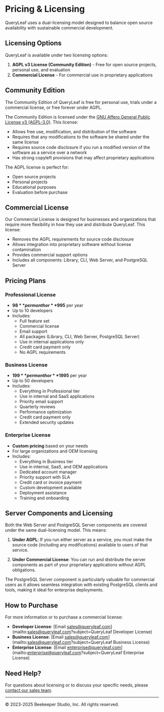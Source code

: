 # Pricing & Licensing

QueryLeaf uses a dual-licensing model designed to balance open source availability with sustainable commercial development.

## Licensing Options

QueryLeaf is available under two licensing options:

1. **AGPL v3 License (Community Edition)** - Free for open source projects, personal use, and evaluation
2. **Commercial License** - For commercial use in proprietary applications

## Community Edition

The Community Edition of QueryLeaf is free for personal use, trials under a commercial license, or free forever under AGPL.

The Community Edition is licensed under the [GNU Affero General Public License v3 (AGPL-3.0)](https://www.gnu.org/licenses/agpl-3.0.html). This license:

- Allows free use, modification, and distribution of the software
- Requires that any modifications to the software be shared under the same license
- Requires source code disclosure if you run a modified version of the software as a service over a network
- Has strong copyleft provisions that may affect proprietary applications

The AGPL license is perfect for:
- Open source projects
- Personal projects
- Educational purposes
- Evaluation before purchase

## Commercial License

Our Commercial License is designed for businesses and organizations that require more flexibility in how they use and distribute QueryLeaf. This license:

- Removes the AGPL requirements for source code disclosure
- Allows integration into proprietary software without license contamination
- Provides commercial support options
- Includes all components: Library, CLI, Web Server, and PostgreSQL Server

## Pricing Plans

### Professional License
- **$98** per month or **$995** per year
- Up to 10 developers
- Includes:
  - Full feature set
  - Commercial license
  - Email support
  - All packages (Library, CLI, Web Server, PostgreSQL Server)
  - Use in internal applications only
  - Credit card payment only
  - No AGPL requirements

### Business License
- **$199** per month or **$1995** per year
- Up to 50 developers
- Includes:
  - Everything in Professional tier
  - Use in internal and SaaS applications
  - Priority email support
  - Quarterly reviews
  - Performance optimization
  - Credit card payment only
  - Extended security updates

### Enterprise License
- **Custom pricing** based on your needs
- For large organizations and OEM licensing
- Includes:
  - Everything in Business tier
  - Use in internal, SaaS, and OEM applications
  - Dedicated account manager
  - Priority support with SLA
  - Credit card or invoice payment
  - Custom development available
  - Deployment assistance
  - Training and onboarding

## Server Components and Licensing

Both the Web Server and PostgreSQL Server components are covered under the same dual-licensing model. This means:

1. **Under AGPL**: If you run either server as a service, you must make the source code (including any modifications) available to users of that service.

2. **Under Commercial License**: You can run and distribute the server components as part of your proprietary applications without AGPL obligations.

The PostgreSQL Server component is particularly valuable for commercial users as it allows seamless integration with existing PostgreSQL clients and tools, making it ideal for enterprise deployments.

## How to Purchase

For more information or to purchase a commercial license:

- **Developer License**: [Email sales@queryleaf.com](mailto:sales@queryleaf.com?subject=QueryLeaf Developer License)
- **Business License**: [Email sales@queryleaf.com](mailto:sales@queryleaf.com?subject=QueryLeaf Business License)
- **Enterprise License**: [Email enterprise@queryleaf.com](mailto:enterprise@queryleaf.com?subject=QueryLeaf Enterprise License)

## Need Help?

For questions about licensing or to discuss your specific needs, please [contact our sales team](mailto:sales@queryleaf.com).

---

© 2023-2025 Beekeeper Studio, Inc. All rights reserved.